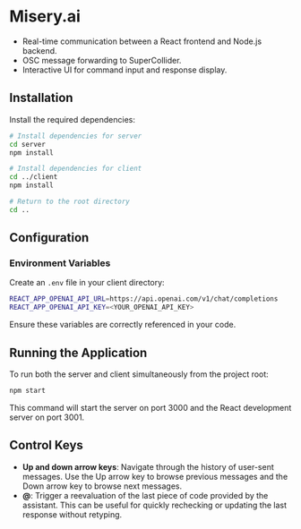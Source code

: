 # Misery.ai

- Real-time communication between a React frontend and Node.js backend.
- OSC message forwarding to SuperCollider.
- Interactive UI for command input and response display.

## Installation

Install the required dependencies:

```bash
# Install dependencies for server
cd server
npm install

# Install dependencies for client
cd ../client
npm install

# Return to the root directory
cd ..
```

## Configuration

### Environment Variables

Create an `.env` file in your client directory:

```bash
REACT_APP_OPENAI_API_URL=https://api.openai.com/v1/chat/completions
REACT_APP_OPENAI_API_KEY=<YOUR_OPENAI_API_KEY>
```

Ensure these variables are correctly referenced in your code.

## Running the Application

To run both the server and client simultaneously from the project root:

```bash
npm start
```

This command will start the server on port 3000 and the React development server on port 3001.

## Control Keys

- **Up and down arrow keys**: Navigate through the history of user-sent messages. Use the Up arrow key to browse previous messages and the Down arrow key to browse next messages.
- **@**: Trigger a reevaluation of the last piece of code provided by the assistant. This can be useful for quickly rechecking or updating the last response without retyping.
